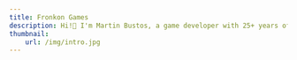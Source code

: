 ```yaml
---
title: Fronkon Games
description: Hi!👋 I'm Martin Bustos, a game developer with 25+ years of experience, 15+ published games and 60+ Unity assets
thumbnail:
    url: /img/intro.jpg
---
```

